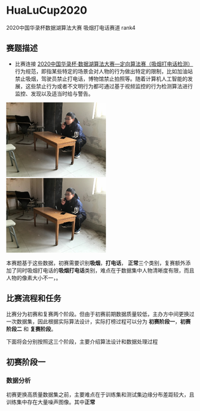 # HuaLuCup2020
2020中国华录杯数据湖算法大赛 吸烟打电话赛道 rank4

## 赛题描述
* 比赛连接 [2020中国华录杯·数据湖算法大赛—定向算法赛（吸烟打电话检测）](https://dev.ehualu.com/dev/home/competition/competitionDetail?competitionId=3)
行为规范，即指某些特定的场景会对人物的行为做出特定的限制，比如加油站禁止吸烟，驾驶员禁止打电话，博物馆禁止拍照等。随着计算机人工智能的发展，这些禁止行为或者不文明行为都可通过基于视频监控的行为检测算法进行监控、发现以及适当时给与警告。

<p float="left">
  <img src="https://github.com/ielym/HuaLuCup2020/blob/main/datas/train/ME-DIS-3.jpg" height="200" />
  <img src="https://github.com/ielym/HuaLuCup2020/blob/main/datas/train/ME-DIS-3.jpg" height="200" /> 
</p>

本赛题基于这些数据，初赛需要识别<b>吸烟</b>，<b>打电话</b>， <b>正常</b>三个类别，复赛额外添加了同时吸烟打电话的<b>吸烟打电话</b>类别，难点在于数据集中人物清晰度有限，而且人物的像素大小不一，。

## 比赛流程和任务
比赛分为初赛和复赛两个阶段。但由于初赛前期数据质量较低，主办方中间更换过一次数据集，因此根据实际算法设计，实际打榜过程可以分为 <b>初赛阶段一</b>，<b>初赛阶段二</b>
和 <b>复赛阶段</b>。

下面将会分别按照这三个阶段，主要介绍算法设计和数据处理过程

## 初赛阶段一
### 数据分析
初赛更换高质量数据集之前，主要难点在于训练集和测试集边缘分布差距较大，且训练集中存在大量噪声图像。其中<b>正常</b>